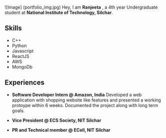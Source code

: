![Image] (portfolio_img.jpg)
Hey, I am **Ranjeeta** , a 4th year Undergraduate student at **National Institute of Technology, Silchar**.

## Skills
- C++
- Python
- Javascript
- ReactJS
- AWS
- MongoDb

## Experiences
- **Software Developer Intern @ Amazon, India**
Developed a web application with shopping website like features and presented a working protoype within 6 weeks.
Documented the project along with long term goals.

- **Vice President @ ECS Society, NIT Silchar**

- **PR and Technical member @ ECell, NIT Silchar**

